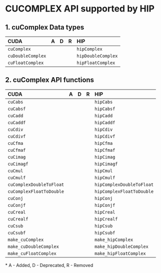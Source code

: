 # CUCOMPLEX API supported by HIP

## **1. cuComplex Data types**

| **CUDA** | **A** | **D** | **R** | **HIP** |
|:--|:-:|:-:|:-:|:--|
|`cuComplex`|  |  |  |`hipComplex`|
|`cuDoubleComplex`|  |  |  |`hipDoubleComplex`|
|`cuFloatComplex`|  |  |  |`hipFloatComplex`|

## **2. cuComplex API functions**

| **CUDA** | **A** | **D** | **R** | **HIP** |
|:--|:-:|:-:|:-:|:--|
|`cuCabs`|  |  |  |`hipCabs`|
|`cuCabsf`|  |  |  |`hipCabsf`|
|`cuCadd`|  |  |  |`hipCadd`|
|`cuCaddf`|  |  |  |`hipCaddf`|
|`cuCdiv`|  |  |  |`hipCdiv`|
|`cuCdivf`|  |  |  |`hipCdivf`|
|`cuCfma`|  |  |  |`hipCfma`|
|`cuCfmaf`|  |  |  |`hipCfmaf`|
|`cuCimag`|  |  |  |`hipCimag`|
|`cuCimagf`|  |  |  |`hipCimagf`|
|`cuCmul`|  |  |  |`hipCmul`|
|`cuCmulf`|  |  |  |`hipCmulf`|
|`cuComplexDoubleToFloat`|  |  |  |`hipComplexDoubleToFloat`|
|`cuComplexFloatToDouble`|  |  |  |`hipComplexFloatToDouble`|
|`cuConj`|  |  |  |`hipConj`|
|`cuConjf`|  |  |  |`hipConjf`|
|`cuCreal`|  |  |  |`hipCreal`|
|`cuCrealf`|  |  |  |`hipCrealf`|
|`cuCsub`|  |  |  |`hipCsub`|
|`cuCsubf`|  |  |  |`hipCsubf`|
|`make_cuComplex`|  |  |  |`make_hipComplex`|
|`make_cuDoubleComplex`|  |  |  |`make_hipDoubleComplex`|
|`make_cuFloatComplex`|  |  |  |`make_hipFloatComplex`|


\* A - Added, D - Deprecated, R - Removed